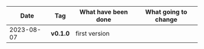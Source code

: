 |Date|Tag|What have been done|What going to change|
|-|-|-|-|
|2023-08-07|__v0.1.0__|first version||

